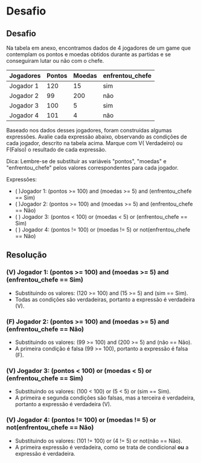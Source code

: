# Desafio

## Desafio

Na tabela em anexo, encontramos dados de 4 jogadores de um game que contemplam os pontos e moedas obtidos durante as partidas e se conseguiram lutar ou não com o chefe.

| Jogadores          | Pontos      | Moedas      | enfrentou_chefe    |
| ------------------ | ----------- | ----------- | ------------------ |
| Jogador 1          | 120         | 15          | sim                |
| Jogador 2          | 99          | 200         | não                |
| Jogador 3          | 100         | 5           | sim                |
| Jogador 4          | 101         | 4           | não                |

Baseado nos dados desses jogadores, foram construídas algumas expressões. Avalie cada expressão abaixo, observando as condições de cada jogador, descrito na tabela acima. Marque com V( Verdadeiro) ou F(Falso) o resultado de cada expressão.

Dica: Lembre-se de substituir as variáveis "pontos", "moedas" e "enfrentou_chefe" pelos valores correspondentes para cada jogador.

Expressões:
- (   )Jogador 1: (pontos >= 100) and (moedas >= 5) and (enfrentou_chefe == Sim)
- (   )Jogador 2: (pontos >= 100) and (moedas >= 5) and (enfrentou_chefe == Não)
- (   ) Jogador 3: (pontos < 100) or (moedas < 5) or (enfrentou_chefe == Sim)
- (   ) Jogador 4: (pontos != 100) or (moedas != 5) or not(enfrentou_chefe == Não)

## Resolução

### (V) Jogador 1: (pontos >= 100) and (moedas >= 5) and (enfrentou_chefe == Sim)
 - Substituindo os valores: (120 >= 100) and (15 >= 5) and (sim == Sim).
 - Todas as condições são verdadeiras, portanto a expressão é verdadeira (V).

### (F) Jogador 2: (pontos >= 100) and (moedas >= 5) and (enfrentou_chefe == Não)
 - Substituindo os valores: (99 >= 100) and (200 >= 5) and (não == Não).
 - A primeira condição é falsa (99 >= 100), portanto a expressão é falsa (F).

### (V) Jogador 3: (pontos < 100) or (moedas < 5) or (enfrentou_chefe == Sim)
 - Substituindo os valores: (100 < 100) or (5 < 5) or (sim == Sim).
 - A primeira e segunda condições são falsas, mas a terceira é verdadeira, portanto a expressão é verdadeira (V).

### (V) Jogador 4: (pontos != 100) or (moedas != 5) or not(enfrentou_chefe == Não)
 - Substituindo os valores: (101 != 100) or (4 != 5) or not(não == Não).
 - A primeira expressão é verdadeira, como se trata de condicional __ou__ a expressão é verdadeira.

